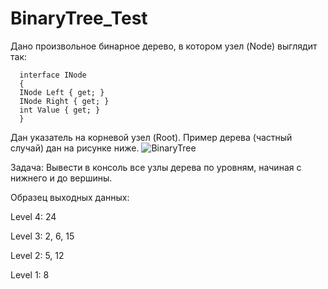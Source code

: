 # BinaryTree_Test
Дано произвольное бинарное дерево, в котором узел (Node) выглядит так:
```
  interface INode
  {
  INode Left { get; }
  INode Right { get; }
  int Value { get; }
  }
```
Дан указатель на корневой узел (Root). Пример дерева (частный случай) дан на рисунке ниже.
![BinaryTree](https://user-images.githubusercontent.com/102696246/169711975-d5d32a79-a0ed-4294-8534-90670a76f3c1.png)

Задача:
Вывести в консоль все узлы дерева по уровням, начиная с нижнего и до вершины. 

Образец выходных данных:

Level 4: 24

Level 3: 2, 6, 15

Level 2: 5, 12

Level 1: 8 
